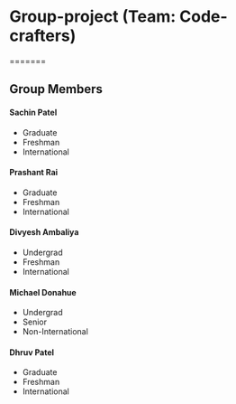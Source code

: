# Group-project (Team: Code-crafters)
=======

## Group Members
#### Sachin Patel  
* Graduate 
* Freshman
* International
#### Prashant Rai  
* Graduate 
* Freshman
* International
#### Divyesh Ambaliya  
* Undergrad 
* Freshman
* International
#### Michael Donahue
* Undergrad
* Senior
* Non-International
#### Dhruv Patel  
* Graduate 
* Freshman
* International
